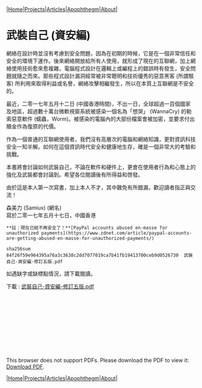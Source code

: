 |[Home](/README.md)|[Projects](/projects.md)|[Articles](/articles.md)|[Apophthegm](/apophthegm.md)|[About](/about.md)|


# **武裝自己 (資安編)**

網絡在設計時並沒有考慮到安全問題，因為在初期的時候，它是在一個非常信任和安全的環境下運作。後來網絡開放給所有人使用，就形成了現在的互聯網，加上網絡使用技術愈來愈複雜，電腦程式設計在邏輯上或編程上的錯誤時有發生，安全問題就隨之而來。那些程式設計漏洞經常被非常聰明和技術優秀的惡意黑客 (所謂駭客) 所利用來取得利益或名譽，網絡攻擊相繼發生，所以在本質上互聯網是不安全的。

最近，二零一七年五月十二日 (中國香港時間)，不出一日，全球超過一百個國家及地區，超過數十萬台微軟視窗系統被感染一個名為「想哭」 (WannaCry) 的勒索惡意軟件 (蠕蟲，Worm)。被感染的電腦內的大部份檔案會被加密，並要求付出贖金作為復原的代價。

作為一個普通的互聯網使用者，我們沒有高層次的電腦和網絡知識，更對資訊科技安全一知半解。如何在這個資訊時代安全和健康地生存，確是一個非常大的考驗和挑戰。

本書將會討論如何武裝自己，不論在軟件和硬件上，更會在使用者行為和心態上的強化及武裝都會討論到。希望各位閱讀後有所得益和啓發。

由於這是本人第一次寫書，加上本人不才，其中難免有所錯漏，歡迎讀者指正與交流！

森美力 (Samiux) (網名)  
寫於二零一七年五月十七日，中國香港

```**註：現在已經不再安全了！**[PayPal accounts abused en-masse for unauthorized payments](https://www.zdnet.com/article/paypal-accounts-are-getting-abused-en-masse-for-unauthorized-payments/)```

```sha256sum 84f26f59e964395a76a3c3638c2dd7077019ca7b41fb19413700ceb9d0526730  武裝自己-資安編-修訂五版.pdf```

如遇缺字或缺標點情況，請下載閱讀。

下載 : [武裝自己-資安編-修訂五版.pdf](/pdf/武裝自己-資安編-修訂五版.pdf)

<object data="/pdf/武裝自己-資安編-修訂五版.pdf" type="application/pdf" width="900px" height="700px">
    <embed src="/pdf/武裝自己-資安編-修訂五版.pdf">
        <p>This browser does not support PDFs. Please download the PDF to view it: <a href="/pdf/武裝自己-資安編-修訂五版.pdf">Download PDF</a>.</p>
</object>

|[Home](/README.md)|[Projects](/projects.md)|[Articles](/articles.md)|[Apophthegm](/apophthegm.md)|[About](/about.md)|
